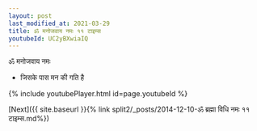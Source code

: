 ```yaml
---
layout: post
last_modified_at: 2021-03-29
title: ॐ मनोजवाय नमः ११ टाइम्स
youtubeId: UC2yBXwiaIQ
---
```

 
 
 ॐ मनोजवाय नमः  
 
 -  जिसके पास मन की गति है 
 
  
 
  
 
 
 
 
 
 


{% include youtubePlayer.html id=page.youtubeId %}
 
[Next]({{ site.baseurl }}{% link  split2/_posts/2014-12-10-ॐ ब्रह्मा विधि नमः ११ टाइम्स.md%})
 
